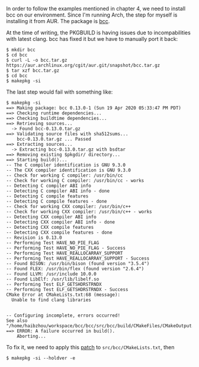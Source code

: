 In order to follow the examples mentioned in chapter 4, we need to install bcc
on our environment. Since I'm running Arch, the step for myself is installing it
from AUR. The package is [bcc][1].

At the time of writing, the PKGBUILD is having issues due to incompabilities with
latest clang. bcc has fixed it but we have to manually port it back:

```console
$ mkdir bcc
$ cd bcc
$ curl -L -o bcc.tar.gz https://aur.archlinux.org/cgit/aur.git/snapshot/bcc.tar.gz
$ tar xzf bcc.tar.gz
$ cd bcc
$ makepkg -si
```

The last step would fail with something like:

```console
$ makepkg -si
==> Making package: bcc 0.13.0-1 (Sun 19 Apr 2020 05:33:47 PM PDT)
==> Checking runtime dependencies...
==> Checking buildtime dependencies...
==> Retrieving sources...
  -> Found bcc-0.13.0.tar.gz
==> Validating source files with sha512sums...
    bcc-0.13.0.tar.gz ... Passed
==> Extracting sources...
  -> Extracting bcc-0.13.0.tar.gz with bsdtar
==> Removing existing $pkgdir/ directory...
==> Starting build()...
-- The C compiler identification is GNU 9.3.0
-- The CXX compiler identification is GNU 9.3.0
-- Check for working C compiler: /usr/bin/cc
-- Check for working C compiler: /usr/bin/cc - works
-- Detecting C compiler ABI info
-- Detecting C compiler ABI info - done
-- Detecting C compile features
-- Detecting C compile features - done
-- Check for working CXX compiler: /usr/bin/c++
-- Check for working CXX compiler: /usr/bin/c++ - works
-- Detecting CXX compiler ABI info
-- Detecting CXX compiler ABI info - done
-- Detecting CXX compile features
-- Detecting CXX compile features - done
-- Revision is 0.13.0
-- Performing Test HAVE_NO_PIE_FLAG
-- Performing Test HAVE_NO_PIE_FLAG - Success
-- Performing Test HAVE_REALLOCARRAY_SUPPORT
-- Performing Test HAVE_REALLOCARRAY_SUPPORT - Success
-- Found BISON: /usr/bin/bison (found version "3.5.4")
-- Found FLEX: /usr/bin/flex (found version "2.6.4")
-- Found LLVM: /usr/include 10.0.0
-- Found LibElf: /usr/lib/libelf.so
-- Performing Test ELF_GETSHDRSTRNDX
-- Performing Test ELF_GETSHDRSTRNDX - Success
CMake Error at CMakeLists.txt:68 (message):
  Unable to find clang libraries


-- Configuring incomplete, errors occurred!
See also "/home/haibzhou/workspace/bcc/bcc/src/bcc/build/CMakeFiles/CMakeOutput.log".
==> ERROR: A failure occurred in build().
    Aborting...
```

To fix it, we need to apply this [patch][2] to `src/bcc/CMakeLists.txt`, then

```console
$ makepkg -si --holdver -e
```

[1]: https://aur.archlinux.org/pkgbase/bcc/
[2]: https://github.com/iovisor/bcc/commit/1599c2ef8206988d5d
